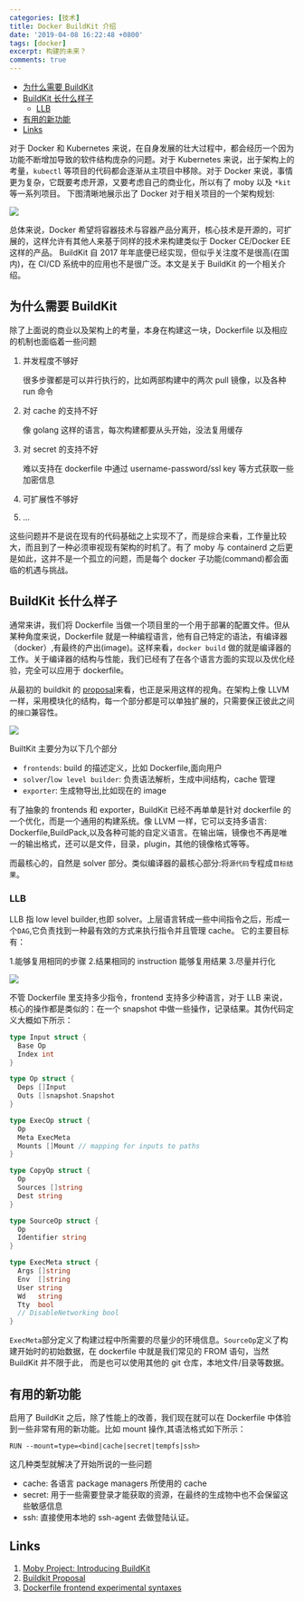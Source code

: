 ```yaml
---
categories: [技术]
title: Docker BuildKit 介绍
date: '2019-04-08 16:22:48 +0800'
tags: [docker]
excerpt: 构建的未来？
comments: true
---
```



<!-- toc -->

- [为什么需要 BuildKit](#%E4%B8%BA%E4%BB%80%E4%B9%88%E9%9C%80%E8%A6%81-buildkit)
- [BuildKit 长什么样子](#buildkit-%E9%95%BF%E4%BB%80%E4%B9%88%E6%A0%B7%E5%AD%90)
  * [LLB](#llb)
- [有用的新功能](#%E6%9C%89%E7%94%A8%E7%9A%84%E6%96%B0%E5%8A%9F%E8%83%BD)
- [Links](#links)

<!-- tocstop -->

对于 Docker 和 Kubernetes 来说，在自身发展的壮大过程中，都会经历一个因为功能不断增加导致的软件结构庞杂的问题。对于 Kubernetes 来说，出于架构上的考量，`kubectl` 等项目的代码都会逐渐从主项目中移除。对于 Docker 来说，事情更为复杂，它既要考虑开源，又要考虑自己的商业化，所以有了 moby 以及 `*kit` 等一系列项目。
下图清晰地展示出了 Docker 对于相关项目的一个架构规划:

![](https://images.techhive.com/images/article/2017/05/moby-project-100721192-large.jpg)

总体来说，Docker 希望将容器技术与容器产品分离开，核心技术是开源的，可扩展的，这样允许有其他人来基于同样的技术来构建类似于 Docker CE/Docker EE 这样的产品。
BuildKit 自 2017 年年底便已经实现，但似乎关注度不是很高(在国内)，在 CI/CD 系统中的应用也不是很广泛。本文是关于 BuildKit 的一个相关介绍。



## 为什么需要 BuildKit
除了上面说的商业以及架构上的考量，本身在构建这一块，Dockerfile 以及相应的机制也面临着一些问题

1. 并发程度不够好

   很多步骤都是可以并行执行的，比如两部构建中的两次 pull 镜像，以及各种 run 命令

2. 对 cache 的支持不好

   像 golang 这样的语言，每次构建都要从头开始，没法复用缓存
3. 对 secret 的支持不好

   难以支持在 dockerfile 中通过 username-password/ssl key 等方式获取一些加密信息
4. 可扩展性不够好
   
5. ...

这些问题并不是说在现有的代码基础之上实现不了，而是综合来看，工作量比较大，而且到了一种必须审视现有架构的时机了。有了 moby 与 containerd 之后更是如此，这并不是一个孤立的问题，而是每个 docker 子功能(command)都会面临的机遇与挑战。

## BuildKit 长什么样子

通常来讲，我们将 Dockerfile 当做一个项目里的一个用于部署的配置文件。但从某种角度来说，Dockerfile 就是一种编程语言，他有自己特定的语法，有编译器（docker）,有最终的产出(image)。这样来看，`docker build` 做的就是编译器的工作。关于编译器的结构与性能，我们已经有了在各个语言方面的实现以及优化经验，完全可以应用于 dockerfile。

从最初的 buildkit 的 [proposal](https://gist.github.com/tonistiigi/059fc72c4630f066d94dafb5e0e70dc6)来看，也正是采用这样的视角。在架构上像 LLVM 一样，采用模块化的结构，每一个部分都是可以单独扩展的，只需要保正彼此之间的`接口`兼容性。

![](https://cdn-images-1.medium.com/max/1024/1*VWogVHhCagxopvAKVFjBeA.jpeg)

BuiltKit 主要分为以下几个部分

* `frontends`: build 的描述定义，比如 Dockerfile,面向用户
* `solver`/`low level builder`: 负责语法解析，生成中间结构，cache 管理
* `exporter`: 生成物导出,比如现在的 image

有了抽象的 frontends 和 exporter，BuildKit 已经不再单单是针对 dockerfile 的一个优化，而是一个通用的构建系统。像 LLVM 一样，它可以支持多语言: Dockerfile,BuildPack,以及各种可能的自定义语言。在输出端，镜像也不再是唯一的输出格式，还可以是文件，目录，plugin，其他的镜像格式等等。

而最核心的，自然是 solver 部分。类似编译器的最核心部分:将`源代码`专程成`目标结果`。



### LLB
LLB 指 low level builder,也即 solver。上层语言转成一些中间指令之后，形成一个`DAG`,它负责找到一种最有效的方式来执行指令并且管理 cache。
它的主要目标有：

1.能够复用相同的步骤
2.结果相同的 instruction 能够复用结果
3.尽量并行化


![](https://hangyan.github.io/images/buildkit/llb.png)


不管 Dockerfile 里支持多少指令，frontend 支持多少种语言，对于 LLB 来说，核心的操作都是类似的：在一个 snapshot 中做一些操作，记录结果。其伪代码定义大概如下所示：

```go
type Input struct {
  Base Op
  Index int
}

type Op struct {
  Deps []Input
  Outs []snapshot.Snapshot
}

type ExecOp struct {
  Op
  Meta ExecMeta
  Mounts []Mount // mapping for inputs to paths
}

type CopyOp struct {
  Op
  Sources []string
  Dest string
}

type SourceOp struct {
  Op
  Identifier string
}

type ExecMeta struct {
  Args []string
  Env  []string
  User string
  Wd   string
  Tty  bool
  // DisableNetworking bool
}
```

`ExecMeta`部分定义了构建过程中所需要的尽量少的环境信息。`SourceOp`定义了构建开始时的初始数据，在 dockerfile 中就是我们常见的 FROM 语句，当然 BuildKit 并不限于此，
而是也可以使用其他的 git 仓库，本地文件/目录等数据。



## 有用的新功能
启用了 BuildKit 之后，除了性能上的改善，我们现在就可以在 Dockerfile 中体验到一些非常有用的新功能。比如 mount 操作,其语法格式如下所示：

`RUN --mount=type=<bind|cache|secret|tempfs|ssh>`

这几种类型就解决了开始所说的一些问题

* cache: 各语言 package managers 所使用的 cache
* secret: 用于一些需要登录才能获取的资源，在最终的生成物中也不会保留这些敏感信息
* ssh: 直接使用本地的 ssh-agent 去做登陆认证。



## Links
1. [Moby Project: Introducing BuildKit](https://blog.mobyproject.org/introducing-buildkit-17e056cc5317)
2. [Buildkit Proposal](https://gist.github.com/tonistiigi/059fc72c4630f066d94dafb5e0e70dc6)
3. [Dockerfile frontend experimental syntaxes](https://github.com/moby/buildkit/blob/master/frontend/dockerfile/docs/experimental.md#experimental-syntaxes)

